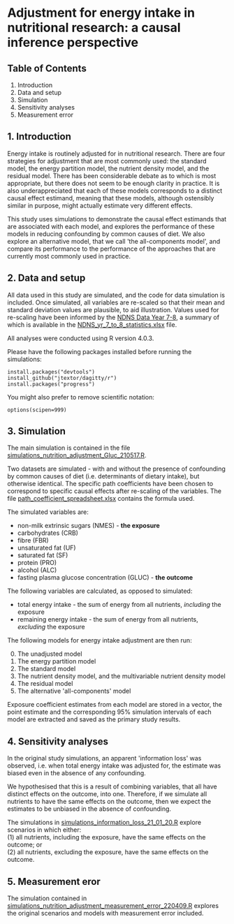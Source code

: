 # Adjustment for energy intake in nutritional research: a causal inference perspective  

## Table of Contents  
1. Introduction  
2. Data and setup
3. Simulation
4. Sensitivity analyses 
5. Measurement error

## 1. Introduction

Energy intake is routinely adjusted for in nutritional research. There are four strategies for adjustment that are most commonly used: the standard model, the energy partition model, the nutrient density model, and the residual model.
There has been considerable debate as to which is most appropriate, but there does not seem to be enough clarity in practice. It is also underappreciated that each of these models corresponds to a distinct causal effect estimand, meaning that these models, although 
ostensibly similar in purpose, might actually estimate very different effects.  
  
This study uses simulations to demonstrate the causal effect estimands that are associated with each model, and explores the performance of these models in reducing confounding by common causes of diet. We also explore an alternative model, that we call 'the all-components model', 
and compare its performance to the performance of the approaches that are currently most commonly used in practice.   

## 2. Data and setup  
All data used in this study are simulated, and the code for data simulation is included. Once simulated, all variables are re-scaled so that their mean and standard deviation values are plausible, to aid illustration. Values used for re-scaling have been informed by the [NDNS Data Year 7-8](https://www.gov.uk/government/statistics/ndns-results-from-years-7-and-8-combined), 
a summary of which is available in the [NDNS_yr_7_to_8_statistics.xlsx](NDNS_yr_7_to_8_statistics.xlsx) file.  

All analyses were conducted using R version 4.0.3.  

Please have the following packages installed before running the simulations:  
```  
install.packages("devtools")
install_github("jtextor/dagitty/r")
install.packages("progress")
```  

You might also prefer to remove scientific notation:  
```
options(scipen=999)  
```  

## 3. Simulation  

The main simulation is contained in the file [simulations_nutrition_adjustment_Gluc_210517.R](simulations_nutrition_adjustment_Gluc_210517.R).  

Two datasets are simulated - with and without the presence of confounding by common causes of diet (i.e. determinants of dietary intake), but otherwise identical. The specific path coefficients have been chosen to correspond to specific causal effects after re-scaling of
the variables. The file [path_coefficient_spreadsheet.xlsx](path_coefficient_spreadsheet.xlsx) contains the formula used.  

The simulated variables are:  
* non-milk extrinsic sugars (NMES) - **the exposure**  
* carbohydrates (CRB)  
* fibre (FBR)  
* unsaturated fat (UF)  
* saturated fat (SF)  
* protein (PRO)  
* alcohol (ALC)  
* fasting plasma glucose concentration (GLUC) - **the outcome**  

The following variables are calculated, as opposed to simulated:  
* total energy intake - the sum of energy from all nutrients, *including* the exposure  
* remaining energy intake - the sum of energy from all nutrients, *excluding* the exposure  

The following models for energy intake adjustment are then run:  
  
  0. The unadjusted model  
  1. The energy partition model  
  2. The standard model  
  3. The nutrient density model, and the multivariable nutrient density model  
  4. The residual model  
  5. The alternative 'all-components' model  

Exposure coefficient estimates from each model are stored in a vector, the point estimate and the corresponding 95% simulation intervals of each model are extracted and saved as the primary study results.  

## 4. Sensitivity analyses  

In the original study simulations, an apparent 'information loss' was observed, i.e. when total energy intake was adjusted for, the estimate was biased even in the absence of any confounding.  

We hypothesised that this is a result of combining variables, that all have distinct effects on the outcome, into one. Therefore, if we simulate all nutrients to have the same effects on the outcome, then we expect the estimates to be unbiased in the absence of confounding.

The simulations in [simulations_information_loss_21_01_20.R](simulations_information_loss_21_01_20.R) explore scenarios in which either:  
(1) all nutrients, including the exposure, have the same effects on the outcome; or  
(2) all nutrients, excluding the exposure, have the same effects on the outcome.  

## 5. Measurement eror

The simulation contained in [simulations_nutrition_adjustment_measurement_error_220409.R](simulations_nutrition_adjustment_measurement_error_220409.R) explores the original scenarios and models with measurement error included.
